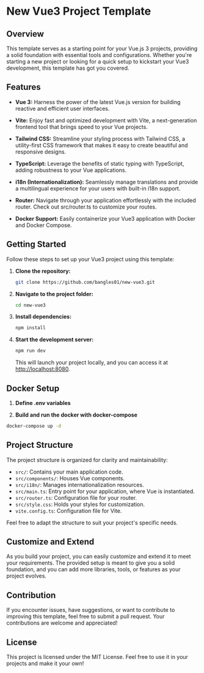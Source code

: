 # New Vue3 Project Template

## Overview

This template serves as a starting point for your Vue.js 3 projects, providing a solid foundation with essential tools and configurations. Whether you're starting a new project or looking for a quick setup to kickstart your Vue3 development, this template has got you covered.

## Features

- **Vue 3:** Harness the power of the latest Vue.js version for building reactive and efficient user interfaces.

- **Vite:** Enjoy fast and optimized development with Vite, a next-generation frontend tool that brings speed to your Vue projects.

- **Tailwind CSS:** Streamline your styling process with Tailwind CSS, a utility-first CSS framework that makes it easy to create beautiful and responsive designs.

- **TypeScript:** Leverage the benefits of static typing with TypeScript, adding robustness to your Vue applications.

- **i18n (Internationalization):** Seamlessly manage translations and provide a multilingual experience for your users with built-in i18n support.

- **Router:** Navigate through your application effortlessly with the included router. Check out src/router.ts to customize your routes.

- **Docker Support:** Easily containerize your Vue3 application with Docker and Docker Compose.

## Getting Started

Follow these steps to set up your Vue3 project using this template:

1. **Clone the repository:**
   ```bash
   git clone https://github.com/bangles01/new-vue3.git
   ```

2. **Navigate to the project folder:**
   ```bash
   cd new-vue3
   ```

3. **Install dependencies:**
   ```bash
   npm install
   ```

4. **Start the development server:**
   ```bash
   npm run dev
   ```

   This will launch your project locally, and you can access it at [http://localhost:8080](http://localhost:8080).

## Docker Setup

1. **Define .env variables**

2. **Build and run the docker with docker-compose**

```bash
docker-compose up -d
```

## Project Structure

The project structure is organized for clarity and maintainability:

- `src/`: Contains your main application code.
- `src/components/`: Houses Vue components.
- `src/i18n/`: Manages internationalization resources.
- `src/main.ts`: Entry point for your application, where Vue is instantiated.
- `src/router.ts`: Configuration file for your router.
- `src/style.css`: Holds your styles for customization.
- `vite.config.ts`: Configuration file for Vite.

Feel free to adapt the structure to suit your project's specific needs.

## Customize and Extend

As you build your project, you can easily customize and extend it to meet your requirements. The provided setup is meant to give you a solid foundation, and you can add more libraries, tools, or features as your project evolves.

## Contribution

If you encounter issues, have suggestions, or want to contribute to improving this template, feel free to submit a pull request. Your contributions are welcome and appreciated!

## License

This project is licensed under the MIT License. Feel free to use it in your projects and make it your own!